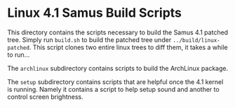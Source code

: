 # Linux 4.1 Samus Build Scripts

This directory contains the scripts necessary to build the Samus 4.1 patched tree.
Simply run `build.sh` to build the patched tree under `../build/linux-patched`.
This script clones two entire linux trees to diff them, it takes a while to run...

The `archlinux` subdirectory contains scripts to build the ArchLinux package.

The `setup` subdirectory contains scripts that are helpful once the 4.1 kernel is
running. Namely it contains a script to help setup sound and another to control
screen brightness.
